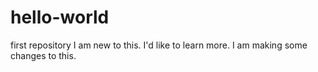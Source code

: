 # hello-world
first repository
I am new to this.
I'd like to learn more.
I am making some changes to this.
